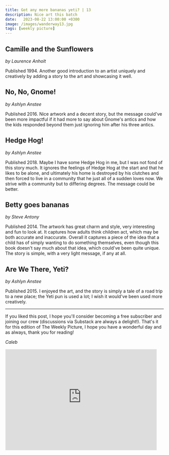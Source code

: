 ```yaml
---
title: Got any more bananas yeti? | 13
description: Nice art this batch
date:   2023-08-22 13:00:00 +0300
image: /images/wanderway13.jpg
tags: [weekly picture]
---
```


## Camille and the Sunflowers

*by Laurence Anholt*

Published 1994. Another good introduction to an artist uniquely and creatively by adding a story to the art and showcasing it well.

## No, No, Gnome!

*by Ashlyn Anstee*

Published 2016. Nice artwork and a decent story, but the message could've been more impactful if it had more to say about Gnome's antics and how the kids responded beyond them just ignoring him after his three antics.

## Hedge Hog!

*by Ashlyn Anstee*

Published 2018. Maybe I have some Hedge Hog in me, but I was not fond of this story much. It ignores the feelings of Hedge Hog at the start and that he likes to be alone, and ultimately his home is destroyed by his clutches and then forced to live in a community that he just all of a sudden loves now. We strive with a community but to differing degrees. The message could be better.

## Betty goes bananas

*by Steve Antony*

Published 2014. The artwork has great charm and style, very interesting and fun to look at. It captures how adults think children act, which may be both accurate and inaccurate. Overall it captures a piece of the idea that a child has of simply wanting to do something themselves, even though this book doesn't say much about that idea, which could've been quite unique. The story is simple, with a very light message, if any at all.

## Are We There, Yeti?

*by Ashlyn Anstee*

Published 2015. I enjoyed the art, and the story is simply a tale of a road trip to a new place; the Yeti pun is used a lot; I wish it would've been used more creatively.

***

If you liked this post, I hope you'll consider becoming a free subscriber and joining our crew (discussions via Substack are always a delight!). That's it for this edition of The Weekly Picture, I hope you have a wonderful day and as always, thank you for reading!

*Caleb*
    
<iframe src="https://thewanderway.substack.com/embed" width="480" height="320" style="border:1px solid #EEE; background:white;" frameborder="0" scrolling="no"></iframe>
